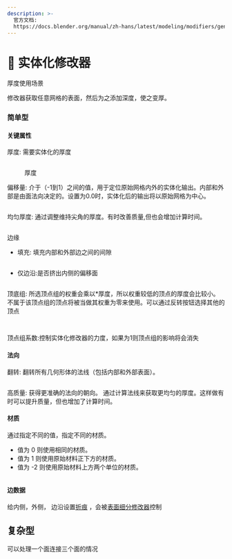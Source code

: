 ```yaml
---
description: >-
  官方文档:
  https://docs.blender.org/manual/zh-hans/latest/modeling/modifiers/generate/solidify.html#solidify-modifier
---
```


# 💾 实体化修改器

厚度使用场景

修改器获取任意网格的表面，然后为之添加深度，使之变厚。

### 简单型

#### 关键属性

厚度: 需要实体化的厚度

<figure><img src="../.gitbook/assets/实体化修改器-厚度.gif" alt=""><figcaption><p>厚度</p></figcaption></figure>

偏移量: 介于（-1到1）之间的值，用于定位原始网格内外的实体化输出。内部和外部是由面法向决定的。设置为0.0时，实体化后的输出将以原始网格为中心。

<figure><img src="../.gitbook/assets/实体化修改器-偏移量.gif" alt=""><figcaption></figcaption></figure>

均匀厚度: 通过调整维持尖角的厚度。有时改善质量,但也会增加计算时间。

<figure><img src="../.gitbook/assets/均匀厚度.gif" alt=""><figcaption></figcaption></figure>

边缘

* 填充: 填充内部和外部边之间的间隙

<figure><img src="../.gitbook/assets/边缘-仅填充.gif" alt=""><figcaption></figcaption></figure>

* 仅边沿:是否挤出内侧的偏移面

<figure><img src="../.gitbook/assets/仅边沿.gif" alt=""><figcaption></figcaption></figure>

顶底组: 所选顶点组的权重会乘以\*厚度，所以权重较低的顶点的厚度会比较小。不属于该顶点组的顶点将被当做其权重为零来使用。可以通过反转按钮选择其他的顶点

<figure><img src="../.gitbook/assets/顶点组.gif" alt=""><figcaption></figcaption></figure>

<figure><img src="../.gitbook/assets/顶点组反转.gif" alt=""><figcaption></figcaption></figure>

顶点组系数:控制实体化修改器的力度，如果为1则顶点组的影响将会消失

#### 法向

翻转: 翻转所有几何形体的法线（包括内部和外部表面）。

<figure><img src="../.gitbook/assets/法相-翻转.gif" alt=""><figcaption></figcaption></figure>

高质量: 获得更准确的法向的朝向。 通过计算法线来获取更均匀的厚度。这样做有时可以提升质量，但也增加了计算时间。



#### 材质

通过指定不同的值，指定不同的材质。

* 值为 0 则使用相同的材质。
* 值为 1 则使用原始材料正下方的材质。
* 值为 -2 则使用原始材料上方两个单位的材质。

<figure><img src="../.gitbook/assets/材质.gif" alt=""><figcaption></figcaption></figure>

#### 边数据

给内侧，外侧， 边沿设置[折痕](https://docs.blender.org/manual/zh-hans/latest/modeling/meshes/editing/mesh/transform/basic.html#modeling-edges-crease-subdivision) ，会被[表面细分修改器](https://docs.blender.org/manual/zh-hans/latest/modeling/modifiers/generate/subdivision\_surface.html)控制



## 复杂型

可以处理一个面连接三个面的情况

